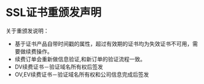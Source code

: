 

# SSL证书重颁发声明

关于重颁发说明：

  - 基于证书产品自带时间戳的属性，超过有效期的证书均为失效证书不可用，需要做续费操作。
  - 续费订单会重新做信息验证,和新订单的验证流程一致。
  - DV续费证书－验证域名所有权后签发
  - OV,EV续费证书－验证域名所有权和公司信息完成后签发
